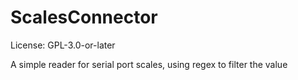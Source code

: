 # ScalesConnector
License: GPL-3.0-or-later

A simple reader for serial port scales, using regex to filter the value
